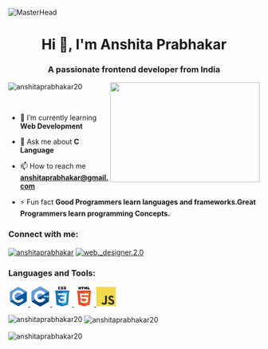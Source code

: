 ![MasterHead](https://www.smartmentors.net/wp-content/uploads/2018/05/Banner_C.fw_-1.png)
<h1 align="center">Hi 👋, I'm Anshita Prabhakar</h1>
<h3 align="center">A passionate frontend developer from India</h3>
<img width="300px" height="200px" align="right" src="https://miro.medium.com/max/1400/1*vJjJ3Mdok6Rvxx85IIRqBQ.gif">

<p align="left"> <img src="https://komarev.com/ghpvc/?username=anshitaprabhakar20&label=Profile%20views&color=0e75b6&style=flat" alt="anshitaprabhakar20" /> </p>

<p align="left"> <a href="https://twitter.com/" target="blank"><img src="https://img.shields.io/twitter/follow/?logo=twitter&style=for-the-badge" alt="" /></a> </p>

- 🌱 I’m currently learning **Web Development**

- 💬 Ask me about **C Language**

- 📫 How to reach me **anshitaprabhakar@gmail.com**

- ⚡ Fun fact **Good Programmers learn languages and frameworks.Great Programmers learn programming Concepts.**

<h3 align="left">Connect with me:</h3>
<p align="left">
<a href="https://linkedin.com/in/anshitaprabhakar" target="blank"><img align="center" src="https://raw.githubusercontent.com/rahuldkjain/github-profile-readme-generator/master/src/images/icons/Social/linked-in-alt.svg" alt="anshitaprabhakar" height="30" width="40" /></a>
<a href="https://instagram.com/web._designer.2.0" target="blank"><img align="center" src="https://raw.githubusercontent.com/rahuldkjain/github-profile-readme-generator/master/src/images/icons/Social/instagram.svg" alt="web._designer.2.0" height="30" width="40" /></a>
</p>

<h3 align="left">Languages and Tools:</h3>
<p align="left"> <a href="https://www.cprogramming.com/" target="_blank" rel="noreferrer"> <img src="https://raw.githubusercontent.com/devicons/devicon/master/icons/c/c-original.svg" alt="c" width="40" height="40"/> </a> <a href="https://www.w3schools.com/cpp/" target="_blank" rel="noreferrer"> <img src="https://raw.githubusercontent.com/devicons/devicon/master/icons/cplusplus/cplusplus-original.svg" alt="cplusplus" width="40" height="40"/> </a> <a href="https://www.w3schools.com/css/" target="_blank" rel="noreferrer"> <img src="https://raw.githubusercontent.com/devicons/devicon/master/icons/css3/css3-original-wordmark.svg" alt="css3" width="40" height="40"/> </a> <a href="https://www.w3.org/html/" target="_blank" rel="noreferrer"> <img src="https://raw.githubusercontent.com/devicons/devicon/master/icons/html5/html5-original-wordmark.svg" alt="html5" width="40" height="40"/> </a> <a href="https://developer.mozilla.org/en-US/docs/Web/JavaScript" target="_blank" rel="noreferrer"> <img src="https://raw.githubusercontent.com/devicons/devicon/master/icons/javascript/javascript-original.svg" alt="javascript" width="40" height="40"/> </a> </p>

<p><img align="left" src="https://github-readme-stats.vercel.app/api/top-langs?username=anshitaprabhakar20&show_icons=true&locale=en&layout=compact" alt="anshitaprabhakar20" /></p>

<p>&nbsp;<img align="center" src="https://github-readme-stats.vercel.app/api?username=anshitaprabhakar20&show_icons=true&locale=en" alt="anshitaprabhakar20" /></p>

<p><img align="center" src="https://github-readme-streak-stats.herokuapp.com/?user=anshitaprabhakar20&" alt="anshitaprabhakar20" /></p>
